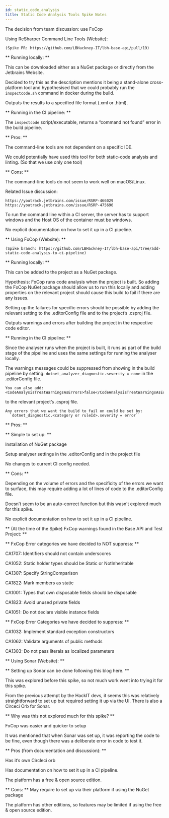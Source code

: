 ```yaml
---
id: static_code_analysis
title: Static Code Analysis Tools Spike Notes
---
```


The decision from team discussion: use FxCop

  Using ReSharper Command Line Tools (Website):

    (Spike PR: https://github.com/LBHackney-IT/lbh-base-api/pull/19)


** Running locally: **

This can be downloaded either as a NuGet package or directly from the Jetbrains Website.

Decided to try this as the description mentions it being a stand-alone cross-platform tool and hypothesised that we could probably run the `inspectcode.sh` command in docker during the build.

Outputs the results to a specified file format (.xml or .html).


** Running in the CI pipeline: **

The `inspectcode` script/executable, returns a “command not found” error in the build pipeline.

** Pros: **

The command-line tools are not dependent on a specific IDE.

We could potentially have used this tool for both static-code analysis and linting. (So that we use only one tool)


** Cons: **

The command-line tools do not seem to work well on macOS/Linux.

Related Issue discussion:

    https://youtrack.jetbrains.com/issue/RSRP-466029
    https://youtrack.jetbrains.com/issue/RSRP-475696

To run the command line within a CI server, the server has to support windows and the Host OS of the container must be windows.

No explicit documentation on how to set it up in a CI pipeline.

** Using FxCop (Website): **

    (Spike branch: https://github.com/LBHackney-IT/lbh-base-api/tree/add-static-code-analysis-to-ci-pipeline)

** Running locally: **

This can be added to the project as a NuGet package.

Hypothesis: FxCop runs code analysis when the project is built. So adding the FxCop NuGet package should allow us to run this locally and adding properties on the relevant project should cause this build to fail if there are any issues.


Setting up the failures for specific errors should be possible by adding the relevant setting to the .editorConfig file and to the project’s .csproj file.

Outputs warnings and errors after building the project in the respective code editor.

** Running in the CI pipeline: **

Since the analyser runs when the project is built, it runs as part of the build stage of the pipeline and uses the same settings for running the analyser locally.

  The warnings messages could be suppressed from showing in the build pipeline by setting: `dotnet_analyzer_diagnostic.severity = none` in the .editorConfig file.


    You can also add: <CodeAnalysisTreatWarningsAsErrors>false</CodeAnalysisTreatWarningsAsErrors>

to the relevant project’s .csproj file.

    Any errors that we want the build to fail on could be set by:
      `dotnet_diagnostic.<category or ruleId>.severity = error`

** Pros: **

** Simple to set up: **

Installation of NuGet package

Setup analyser settings in the .editorConfig and in the project file

No changes to current CI config needed.

** Cons: **

Depending on the volume of errors and the specificity of the errors we want to surface, this may require adding a lot of lines of code to the .editorConfig file.

Doesn’t seem to be an auto-correct function but this wasn’t explored much for this spike.

No explicit documentation on how to set it up in a CI pipeline.



** (At the time of the Spike) FxCop warnings found in the Base API and Test Project: **

** FxCop Error categories we have decided to NOT suppress: **

CA1707: Identifiers should not contain underscores

CA1052: Static holder types should be Static or NotInheritable

CA1307: Specify StringComparison

CA1822: Mark members as static

CA1001: Types that own disposable fields should be disposable

CA1823: Avoid unused private fields

CA1051: Do not declare visible instance fields

** FxCop Error Categories we have decided to suppress: **

CA1032: Implement standard exception constructors

CA1062: Validate arguments of public methods

CA1303: Do not pass literals as localized parameters


** Using Sonar (Website): **

** Setting up Sonar can be done following this blog here. **


This was explored before this spike, so not much work went into trying it for this spike.

From the previous attempt by the HackIT devs, it seems this was relatively straightforward to set up but required setting it up via the UI.
There is also a Circeci Orb for Sonar.


** Why was this not explored much for this spike? **

FxCop was easier and quicker to setup

It was mentioned that when Sonar was set up, it was reporting the code to be fine, even though there was a deliberate error in code to test it.


** Pros (from documentation and discussion): **

Has it’s own Circleci orb

Has documentation on how to set it up in a CI pipeline.

The platform has a free & open source edition.


** Cons: **
May require to set up via their platform if using the NuGet package

The platform has other editions, so features may be limited if using the free & open source edition.
